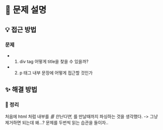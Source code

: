 # 📌 문제 설명

## 💡 접근 방법

### 문제

- 1. div tag 어떻게 title을 찾을 수 있을까?
- 2. p 태그 내부 문장에 어떻게 접근할 것인가

## ✨ 해결 방법

### 📌 정리

처음에 html 처럼 내부를 <i>를 만난다면, </i>를 만날때까지 파싱하는 것을 생각했다.
-> 그냥 제거하면 되는데 왜...? 문제를 두번씩 읽는 습관을 들이자..
